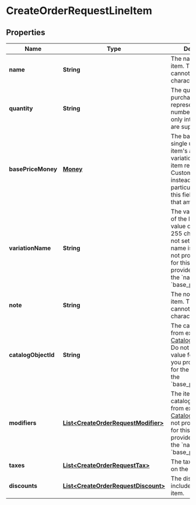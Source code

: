 
# CreateOrderRequestLineItem

## Properties
Name | Type | Description | Notes
------------ | ------------- | ------------- | -------------
**name** | **String** | The name of the line item. This value cannot exceed 500 characters. |  [optional]
**quantity** | **String** | The quantity to purchase, as a string representation of a number. Currently, only integer values are supported. | 
**basePriceMoney** | [**Money**](Money.md) | The base price for a single unit of the line item&#39;s associated variation. If a line item represents a Custom Amount instead of a particular product, this field indicates that amount. |  [optional]
**variationName** | **String** | The variation_name of the line item. This value cannot exceed 255 characters.  If not set, the default name is &#x60;Regular&#x60;.  Do not provide a value for this field if you provide a value for the &#x60;name&#x60; and the &#x60;base_price_money&#x60;. |  [optional]
**note** | **String** | The note of the line item. This value cannot exceed 50 characters. |  [optional]
**catalogObjectId** | **String** | The catalog object id from existing [CatalogItemVariation](#type-catalogitemvariation).  Do not provide a value for this field if you provide a value for the &#x60;name&#x60; and the &#x60;base_price_money&#x60;. |  [optional]
**modifiers** | [**List&lt;CreateOrderRequestModifier&gt;**](CreateOrderRequestModifier.md) | The item modifier catalog object ids from exsiting [CatalogModifier](#type-catalogmodifier)s.  Do not provide a value for this field if you provide a value for the &#x60;name&#x60; and the &#x60;base_price_money&#x60;. |  [optional]
**taxes** | [**List&lt;CreateOrderRequestTax&gt;**](CreateOrderRequestTax.md) | The taxes to include on the line item. |  [optional]
**discounts** | [**List&lt;CreateOrderRequestDiscount&gt;**](CreateOrderRequestDiscount.md) | The discounts to include on the line item. |  [optional]



